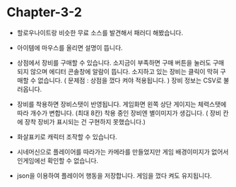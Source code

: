 # Chapter-3-2

- 할로우나이트랑 비슷한 무료 소스를 발견해서 패러디 해봤습니다.

- 아이템에 마우스를 올리면 설명이 뜹니다.

- 상점에서 장비를 구매할 수 있습니다.
소지금이 부족하면 구매 버튼을 눌러도 구매되지 않으며 에디터 콘솔창에 알람이 뜹니다.
소지하고 있는 장비는 클릭이 막혀 구매할 수 없습니다. ( 문제점 : 상점을 껐다 켜야 적용됩니다. )
장비 정보는 CSV로 불러옵니다.

- 장비를 착용하면 장비스탯이 반영됩니다.
게임화면 왼쪽 상단 게이지는 체력스탯에 따라 개수가 변합니다. (최대 8칸)
착용 중인 장비엔 별이미지가 생깁니다.
( 장비 칸에 장착 장비가 표시되는 건 구현하지 못했습니다.)

- 화살표키로 캐릭터 조작할 수 있습니다.

- 시네머신으로 플레이어를 따라가는 카메라를 만들었지만
게임 배경이미지가 없어서 인게임에선 확인할 수 없습니다.

- json을 이용하여 플레이어 행동을 저장합니다. 게임을 껐다 켜도 유지됩니다.

